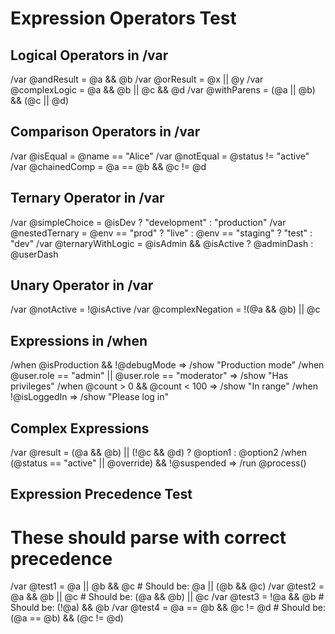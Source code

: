 # Expression Operators Test

## Logical Operators in /var

/var @andResult = @a && @b
/var @orResult = @x || @y
/var @complexLogic = @a && @b || @c && @d
/var @withParens = (@a || @b) && (@c || @d)

## Comparison Operators in /var

/var @isEqual = @name == "Alice"
/var @notEqual = @status != "active"
/var @chainedComp = @a == @b && @c != @d

## Ternary Operator in /var

/var @simpleChoice = @isDev ? "development" : "production"
/var @nestedTernary = @env == "prod" ? "live" : @env == "staging" ? "test" : "dev"
/var @ternaryWithLogic = @isAdmin && @isActive ? @adminDash : @userDash

## Unary Operator in /var

/var @notActive = !@isActive
/var @complexNegation = !(@a && @b) || @c

## Expressions in /when

/when @isProduction && !@debugMode => /show "Production mode"
/when @user.role == "admin" || @user.role == "moderator" => /show "Has privileges"
/when @count > 0 && @count < 100 => /show "In range"
/when !@isLoggedIn => /show "Please log in"

## Complex Expressions

/var @result = (@a && @b) || (!@c && @d) ? @option1 : @option2
/when (@status == "active" || @override) && !@suspended => /run @process()

## Expression Precedence Test

# These should parse with correct precedence
/var @test1 = @a || @b && @c     # Should be: @a || (@b && @c)
/var @test2 = @a && @b || @c     # Should be: (@a && @b) || @c
/var @test3 = !@a && @b          # Should be: (!@a) && @b
/var @test4 = @a == @b && @c != @d  # Should be: (@a == @b) && (@c != @d)